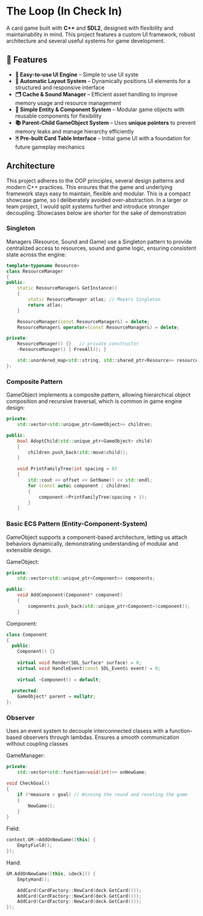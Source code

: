 # The Loop (In Check In)

A card game built with **C++** and **SDL2**, designed with flexibility and maintainability in mind. This project features a custom UI framework, robust architecture and several useful systems for game development. 

## 🚀 Features  

- **🎨 Easy-to-use UI Engine** – Simple to use UI syste
- **📏 Automatic Layout System** – Dynamically positions UI elements for a structured and responsive interface 
- **🗂️ Cache & Sound Manager** – Efficient asset handling to improve memory usage and resource management
- **🔗 Simple Entity & Component System** – Modular game objects with reusable components for flexibility
- **📚 Parent-Child GameObject System** – Uses **unique pointers** to prevent memory leaks and manage hierarchy efficiently
- **🃏 Pre-built Card Table Interface** – Initial game UI with a foundation for future gameplay mechanics

## Architecture

This project adheres to the OOP principles, several design patterns and modern C++ practices. This ensures that the game and underlying framework stays easy to maintain, flexible and modular. This is a compact showcase game, so I deliberately avoided over-abstraction. In a larger or team project, I would split systems further and introduce stronger decoupling. Showcases below are shorter for the sake of demonstration

### Singleton
Managers (Resource, Sound and Game) use a Singleton pattern to provide centralized access to resources, sound and game logic, ensuring consistent state across the engine: 
```cpp
template<typename Resource>
class ResourceManager
{
public:
    static ResourceManager& GetInstance()
    { 
        static ResourceManager atlas; // Meyers Singleton
        return atlas; 
    }

    ResourceManager(const ResourceManager&) = delete;
    ResourceManager& operator=(const ResourceManager&) = delete;

private:
    ResourceManager() {}   // private constructor
    ~ResourceManager() { FreeAll(); }

    std::unordered_map<std::string, std::shared_ptr<Resource>> resourcePool;
};
```

### Composite Pattern
GameObject implements a composite pattern, allowing hierarchical object composition and recursive traversal, which is common in game engine design:
```cpp
private:
    std::vector<std::unique_ptr<GameObject>> children;

public:
    bool AdoptChild(std::unique_ptr<GameObject> child)
    {
        children.push_back(std::move(child));
    }

    void PrintFamilyTree(int spacing = 0)
    {
        std::cout << offset << GetName() << std::endl;
        for (const auto& component : children)
        {
            component->PrintFamilyTree(spacing + 1);
        }
    }
```

### Basic ECS  Pattern (Entity-Component-System) 
GameObject supports a component-based architecture, letting us attach behaviors dynamically, demonstrating understanding of modular and extensible design.

GameObject:
```cpp
private:
    std::vector<std::unique_ptr<Component>> components;

public:
    void AddComponent(Component* component)
    {
        components.push_back(std::unique_ptr<Component>(component));
    }
```
Component:
```cpp
class Component
{
  public:
  	Component() {}
   
  	virtual void Render(SDL_Surface* surface) = 0;
  	virtual void HandleEvent(const SDL_Event& event) = 0;
  
  	virtual ~Component() = default;
  
  protected:
  	GameObject* parent = nullptr;
};
```

### Observer
Uses an event system to decouple interconnected clasess with a function-based observers through lambdas. Ensures a smooth communication without coupling classes

GameManager:
```cpp
private:
    std::vector<std::function<void(int)>> onNewGame;

void CheckGoal()
{
    if (*measure > goal) // Winning the round and reseting the game
    {
        NewGame();
    }
}
```
Field:
```cpp
context.GM->AddOnNewGame([this] {
    EmptyField();
});
```
Hand:
```cpp
GM.AddOnNewGame([this, &deck]() {
    EmptyHand();

    AddCard(CardFactory::NewCard(deck.GetCard()));
    AddCard(CardFactory::NewCard(deck.GetCard()));
    AddCard(CardFactory::NewCard(deck.GetCard()));
});
```
